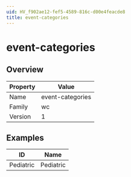 ```yaml
---
uid: HV_f902ae12-fef5-4589-816c-d00e4feacde8
title: event-categories
---
```


# event-categories

## Overview

Property|Value
---|--- 
Name|event-categories 
Family|wc 
Version|1

## Examples

ID|Name
---|--- 
Pediatric|Pediatric